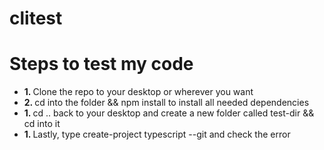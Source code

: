 # clitest
<h1> Steps to test my code </h1>
<ul>
<li><strong>1. </strong>Clone the repo to your desktop or wherever you want</li>
<li><strong>2. </strong>cd into the folder && npm install to install all needed dependencies</li>
<li><strong>1. </strong>cd .. back to your desktop and create a new folder called test-dir && cd into it</li>
<li><strong>1. </strong>Lastly, type create-project typescript --git and check the error</li>
</ul>
